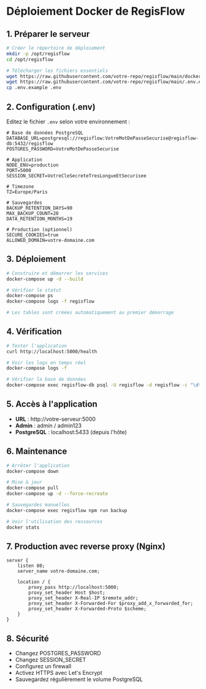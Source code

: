 # Déploiement Docker de RegisFlow

## 1. Préparer le serveur

```bash
# Créer le répertoire de déploiement
mkdir -p /opt/regisflow
cd /opt/regisflow

# Télécharger les fichiers essentiels
wget https://raw.githubusercontent.com/votre-repo/regisflow/main/docker-compose.yml
wget https://raw.githubusercontent.com/votre-repo/regisflow/main/.env.example
cp .env.example .env
```

## 2. Configuration (.env)

Editez le fichier `.env` selon votre environnement :

```env
# Base de données PostgreSQL
DATABASE_URL=postgresql://regisflow:VotreMotDePasseSecurise@regisflow-db:5432/regisflow
POSTGRES_PASSWORD=VotreMotDePasseSecurise

# Application
NODE_ENV=production
PORT=5000
SESSION_SECRET=VotreCleSecreteTresLongueEtSecurisee

# Timezone
TZ=Europe/Paris

# Sauvegardes
BACKUP_RETENTION_DAYS=90
MAX_BACKUP_COUNT=20
DATA_RETENTION_MONTHS=19

# Production (optionnel)
SECURE_COOKIES=true
ALLOWED_DOMAIN=votre-domaine.com
```

## 3. Déploiement

```bash
# Construire et démarrer les services
docker-compose up -d --build

# Vérifier le statut
docker-compose ps
docker-compose logs -f regisflow

# Les tables sont créées automatiquement au premier démarrage
```

## 4. Vérification

```bash
# Tester l'application
curl http://localhost:5000/health

# Voir les logs en temps réel
docker-compose logs -f

# Vérifier la base de données
docker-compose exec regisflow-db psql -U regisflow -d regisflow -c "\dt"
```

## 5. Accès à l'application

- **URL** : http://votre-serveur:5000
- **Admin** : admin / admin123
- **PostgreSQL** : localhost:5433 (depuis l'hôte)

## 6. Maintenance

```bash
# Arrêter l'application
docker-compose down

# Mise à jour
docker-compose pull
docker-compose up -d --force-recreate

# Sauvegardes manuelles
docker-compose exec regisflow npm run backup

# Voir l'utilisation des ressources
docker stats
```

## 7. Production avec reverse proxy (Nginx)

```nginx
server {
    listen 80;
    server_name votre-domaine.com;
    
    location / {
        proxy_pass http://localhost:5000;
        proxy_set_header Host $host;
        proxy_set_header X-Real-IP $remote_addr;
        proxy_set_header X-Forwarded-For $proxy_add_x_forwarded_for;
        proxy_set_header X-Forwarded-Proto $scheme;
    }
}
```

## 8. Sécurité

- Changez POSTGRES_PASSWORD
- Changez SESSION_SECRET  
- Configurez un firewall
- Activez HTTPS avec Let's Encrypt
- Sauvegardez régulièrement le volume PostgreSQL